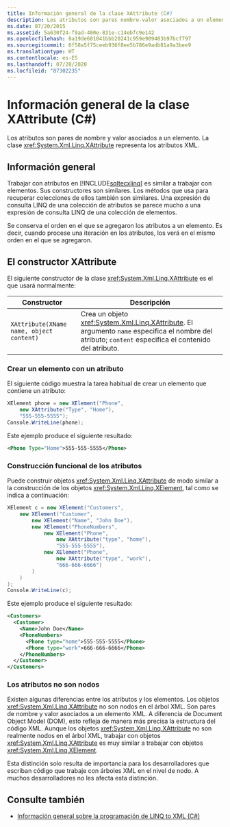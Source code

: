 ```yaml
---
title: Información general de la clase XAttribute (C#)
description: Los atributos son pares nombre-valor asociados a un elemento. XAttribute representa los atributos XML. Aprenda a trabajar con atributos en LINQ to XML en C#.
ms.date: 07/20/2015
ms.assetid: 5a630f24-f9ad-400e-831e-c14ebfc9e142
ms.openlocfilehash: 8a19de601041bbb20241c959e909483b97bcf797
ms.sourcegitcommit: 6f58a5f75ceeb936f8ee5b786e9adb81a9a3bee9
ms.translationtype: HT
ms.contentlocale: es-ES
ms.lasthandoff: 07/28/2020
ms.locfileid: "87302235"
---
```

# <a name="xattribute-class-overview-c"></a>Información general de la clase XAttribute (C#)
Los atributos son pares de nombre y valor asociados a un elemento. La clase <xref:System.Xml.Linq.XAttribute> representa los atributos XML.  
  
## <a name="overview"></a>Información general  
 Trabajar con atributos en [!INCLUDE[sqltecxlinq](~/includes/sqltecxlinq-md.md)] es similar a trabajar con elementos. Sus constructores son similares. Los métodos que usa para recuperar colecciones de ellos también son similares. Una expresión de consulta LINQ de una colección de atributos se parece mucho a una expresión de consulta LINQ de una colección de elementos.  
  
 Se conserva el orden en el que se agregaron los atributos a un elemento. Es decir, cuando procese una iteración en los atributos, los verá en el mismo orden en el que se agregaron.  
  
## <a name="the-xattribute-constructor"></a>El constructor XAttribute  
 El siguiente constructor de la clase <xref:System.Xml.Linq.XAttribute> es el que usará normalmente:  
  
|Constructor|Descripción|  
|-----------------|-----------------|  
|`XAttribute(XName name, object content)`|Crea un objeto <xref:System.Xml.Linq.XAttribute>. El argumento `name` especifica el nombre del atributo; `content` especifica el contenido del atributo.|  
  
### <a name="creating-an-element-with-an-attribute"></a>Crear un elemento con un atributo  
 El siguiente código muestra la tarea habitual de crear un elemento que contiene un atributo:  
  
```csharp  
XElement phone = new XElement("Phone",  
    new XAttribute("Type", "Home"),  
    "555-555-5555");  
Console.WriteLine(phone);  
```  
  
 Este ejemplo produce el siguiente resultado:  
  
```xml  
<Phone Type="Home">555-555-5555</Phone>  
```  
  
### <a name="functional-construction-of-attributes"></a>Construcción funcional de los atributos  
 Puede construir objetos <xref:System.Xml.Linq.XAttribute> de modo similar a la construcción de los objetos <xref:System.Xml.Linq.XElement>, tal como se indica a continuación:  
  
```csharp  
XElement c = new XElement("Customers",  
    new XElement("Customer",  
        new XElement("Name", "John Doe"),  
        new XElement("PhoneNumbers",  
            new XElement("Phone",  
                new XAttribute("type", "home"),  
                "555-555-5555"),  
            new XElement("Phone",  
                new XAttribute("type", "work"),  
                "666-666-6666")  
        )  
    )  
);  
Console.WriteLine(c);  
```  
  
 Este ejemplo produce el siguiente resultado:  
  
```xml  
<Customers>  
  <Customer>  
    <Name>John Doe</Name>  
    <PhoneNumbers>  
      <Phone type="home">555-555-5555</Phone>  
      <Phone type="work">666-666-6666</Phone>  
    </PhoneNumbers>  
  </Customer>  
</Customers>  
```  
  
### <a name="attributes-are-not-nodes"></a>Los atributos no son nodos  
 Existen algunas diferencias entre los atributos y los elementos. Los objetos <xref:System.Xml.Linq.XAttribute> no son nodos en el árbol XML. Son pares de nombre y valor asociados a un elemento XML. A diferencia de Document Object Model (DOM), esto refleja de manera más precisa la estructura del código XML. Aunque los objetos <xref:System.Xml.Linq.XAttribute> no son realmente nodos en el árbol XML, trabajar con objetos <xref:System.Xml.Linq.XAttribute> es muy similar a trabajar con objetos <xref:System.Xml.Linq.XElement>.  
  
 Esta distinción solo resulta de importancia para los desarrolladores que escriban código que trabaje con árboles XML en el nivel de nodo. A muchos desarrolladores no les afecta esta distinción.  
  
## <a name="see-also"></a>Consulte también

- [Información general sobre la programación de LINQ to XML (C#)](./linq-to-xml-overview.md)
